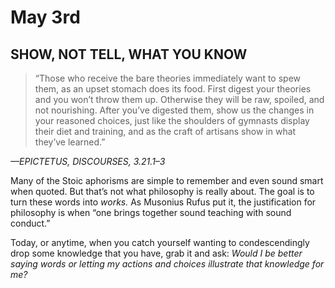 # May 3rd
## SHOW, NOT TELL, WHAT YOU KNOW

> “Those who receive the bare theories immediately want to spew them, as an upset stomach does its food. First digest your theories and you won’t throw them up. Otherwise they will be raw, spoiled, and not nourishing. After you’ve digested them, show us the changes in your reasoned choices, just like the shoulders of gymnasts display their diet and training, and as the craft of artisans show in what they’ve learned.”

*—EPICTETUS, DISCOURSES, 3.21.1–3*

Many of the Stoic aphorisms are simple to remember and even sound smart when quoted. But that’s not what philosophy is really about. The goal is to turn these words into *works.* As Musonius Rufus put it, the justification for philosophy is when “one brings together sound teaching with sound conduct.”

Today, or anytime, when you catch yourself wanting to condescendingly drop some knowledge that you have, grab it and ask: *Would I be better saying words or letting my actions and choices illustrate that knowledge for me?*


